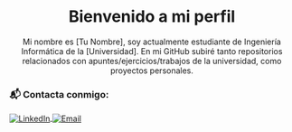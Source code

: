 <h1 align="center">Bienvenido a mi perfil</h1>

<p align="center">
  Mi nombre es [Tu Nombre], soy actualmente estudiante de Ingeniería Informática de la [Universidad]. En mi GitHub subiré tanto repositorios relacionados con apuntes/ejercicios/trabajos de la universidad, como proyectos personales.
</p>

<h3 align="left">📬 Contacta conmigo:</h3>

<p align="left">
  <a href="https://www.linkedin.com/in/tu-linkedin" target="blank">
    <img align="center" src="https://img.shields.io/badge/-LinkedIn-blue?style=flat&logo=Linkedin&logoColor=white" alt="LinkedIn"/>
  </a>
  <a href="mailto:tuemail@gmail.com">
    <img align="center" src="https://img.shields.io/badge/-Email-black?style=flat&logo=gmail&logoColor=white" alt="Email"/>
  </a>
</p>
